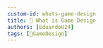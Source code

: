 ```yaml
---
custom-id: whats-game-design
title: 🌱 What is Game Design
authors: [EduardoU24]
tags: [🎲GameDesign]
---
```

